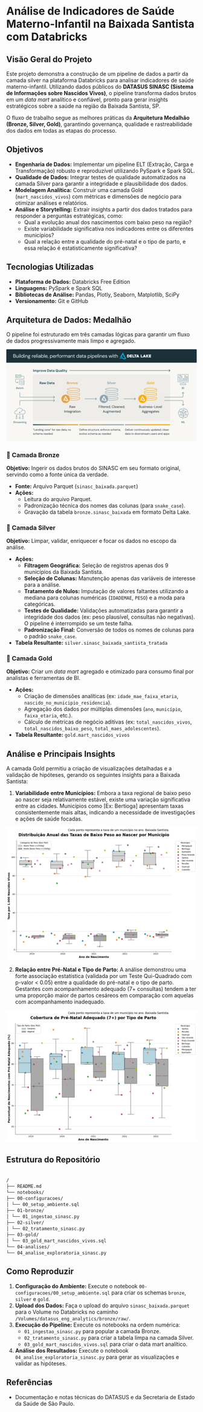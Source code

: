 
# Análise de Indicadores de Saúde Materno-Infantil na Baixada Santista com Databricks

## Visão Geral do Projeto

Este projeto demonstra a construção de um pipeline de dados a partir da camada silver na plataforma Databricks para analisar indicadores de saúde materno-infantil. Utilizando dados públicos do
**DATASUS SINASC (Sistema de Informações sobre Nascidos Vivos)**, o pipeline transforma dados brutos em um _data mart_ analítico e confiável, pronto para gerar insights estratégicos sobre a saúde na região da Baixada Santista, SP.

O fluxo de trabalho segue as melhores práticas da **Arquitetura Medalhão (Bronze, Silver, Gold)**, garantindo governança, qualidade e rastreabilidade dos dados em todas as etapas do processo.

## Objetivos

- **Engenharia de Dados:** Implementar um pipeline ELT (Extração, Carga e Transformação) robusto e reproduzível utilizando PySpark e Spark SQL.
- **Qualidade de Dados:** Integrar testes de qualidade automatizados na camada Silver para garantir a integridade e plausibilidade dos dados.
- **Modelagem Analítica:** Construir uma camada Gold (`mart_nascidos_vivos`) com métricas e dimensões de negócio para otimizar análises e relatórios.
- **Análise e Storytelling:** Extrair insights a partir dos dados tratados para responder a perguntas estratégicas, como:
  - Qual a evolução anual dos nascimentos com baixo peso na região?
  - Existe variabilidade significativa nos indicadores entre os diferentes municípios?
  - Qual a relação entre a qualidade do pré-natal e o tipo de parto, e essa relação é estatisticamente significativa?

## Tecnologias Utilizadas

- **Plataforma de Dados:** Databricks Free Edition
- **Linguagens:** PySpark e Spark SQL
- **Bibliotecas de Análise:** Pandas, Plotly, Seaborn, Matplotlib, SciPy
- **Versionamento:** Git e GitHub

## Arquitetura de Dados: Medalhão

O pipeline foi estruturado em três camadas lógicas para garantir um fluxo de dados progressivamente mais limpo e agregado.

![delta lake](<imagens/delta lake.png>)


### 🥉 Camada Bronze

**Objetivo:** Ingerir os dados brutos do SINASC em seu formato original, servindo como a fonte única da verdade.

- **Fonte:** Arquivo Parquet (`sinasc_baixada.parquet`)
- **Ações:**
  - Leitura do arquivo Parquet.
  - Padronização técnica dos nomes das colunas (para `snake_case`).
  - Gravação da tabela `bronze.sinasc_baixada` em formato Delta Lake.

### 🥈 Camada Silver

**Objetivo:** Limpar, validar, enriquecer e focar os dados no escopo da análise.

- **Ações:**
  - **Filtragem Geográfica:** Seleção de registros apenas dos 9 municípios da Baixada Santista.
  - **Seleção de Colunas:** Manutenção apenas das variáveis de interesse para a análise.
  - **Tratamento de Nulos:** Imputação de valores faltantes utilizando a mediana para colunas numéricas (`IDADEMAE`, `PESO`) e a moda para categóricas.
  - **Testes de Qualidade:** Validações automatizadas para garantir a integridade dos dados (ex: peso plausível, consultas não negativas). O pipeline é interrompido se um teste falha.
  - **Padronização Final:** Conversão de todos os nomes de colunas para o padrão `snake_case`.
- **Tabela Resultante:** `silver.sinasc_baixada_santista_tratada`

### 🥇 Camada Gold

**Objetivo:** Criar um _data mart_ agregado e otimizado para consumo final por analistas e ferramentas de BI.

- **Ações:**
  - Criação de dimensões analíticas (ex: `idade_mae_faixa_etaria`, `nascido_no_municipio_residencia`).
  - Agregação dos dados por múltiplas dimensões (`ano`, `município`, `faixa_etaria`, etc.).
  - Cálculo de métricas de negócio aditivas (ex: `total_nascidos_vivos`, `total_nascidos_baixo_peso`, `total_maes_adolescentes`).
- **Tabela Resultante:** `gold.mart_nascidos_vivos`

## Análise e Principais Insights

A camada Gold permitiu a criação de visualizações detalhadas e a validação de hipóteses, gerando os seguintes insights para a Baixada Santista:

1.  **Variabilidade entre Municípios:** Embora a taxa regional de baixo peso ao nascer seja relativamente estável, existe uma variação significativa entre as cidades. Municípios como [Ex: Bertioga] apresentam taxas consistentemente mais altas, indicando a necessidade de investigações e ações de saúde focadas.

![](<imagens/baixopeso_por_municipio.png>)

2.  **Relação entre Pré-Natal e Tipo de Parto:** A análise demonstrou uma forte associação estatística (validada por um Teste Qui-Quadrado com p-valor < 0.05) entre a qualidade do pré-natal e o tipo de parto. Gestantes com acompanhamento adequado (7+ consultas) tendem a ter uma proporção maior de partos cesáreos em comparação com aquelas com acompanhamento inadequado.

![](<imagens/prenatal_parto.png>)


## Estrutura do Repositório
```

/
├── README.md
└── notebooks/
├── 00-configuracoes/
│ └── 00_setup_ambiente.sql
├── 01-bronze/
│ └── 01_ingestao_sinasc.py
├── 02-silver/
│ └── 02_tratamento_sinasc.py
├── 03-gold/
│ └── 03_gold_mart_nascidos_vivos.sql
└── 04-analises/
└── 04_analise_exploratoria_sinasc.py

```

## Como Reproduzir

1.  **Configuração do Ambiente:** Execute o notebook `00-configuracoes/00_setup_ambiente.sql` para criar os schemas `bronze`, `silver` e `gold`.
2.  **Upload dos Dados:** Faça o upload do arquivo `sinasc_baixada.parquet` para o Volume no Databricks no caminho `/Volumes/datasus_eng_analytics/bronze/raw/`.
3.  **Execução do Pipeline:** Execute os notebooks na ordem numérica:
    - `01_ingestao_sinasc.py` para popular a camada Bronze.
    - `02_tratamento_sinasc.py` para criar a tabela limpa na camada Silver.
    - `03_gold_mart_nascidos_vivos.sql` para criar o data mart analítico.
4.  **Análise dos Resultados:** Execute o notebook `04_analise_exploratoria_sinasc.py` para gerar as visualizações e validar as hipóteses.

## Referências
- Documentação e notas técnicas do DATASUS e da Secretaria de Estado da Saúde de São Paulo.
